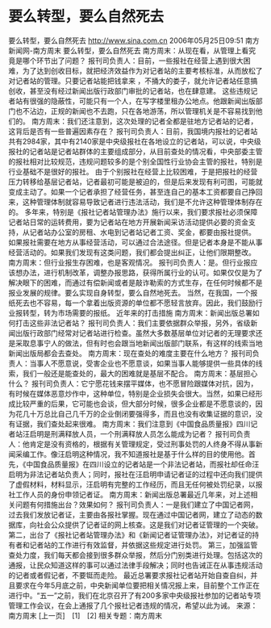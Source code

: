 # 要么转型，要么自然死去

要么转型，要么自然死去
http://www.sina.com.cn 2006年05月25日09:51 南方新闻网-南方周末
要么转型，要么自然死去
南方周末：从现在看，从管理上看究竟是哪个环节出了问题？
报刊司负责人：目前，一些报社在经营上遇到很大困难，为了达到创收目标，就把经济效益作为对记者站的主要考核标准，从而放松了对记者站的管理。只要记者站能把钱拿来
，不捅大的娄子，就允许记者站任意搞创收，甚至没有经过新闻出版行政部门审批的记者站，也在肆意建。
这些违规记者站有很强的隐蔽性，可能只有一个人，在写字楼里租办公地点。他跟新闻出版部门也不沾边，正规的新闻也不去跑，只在各地游荡，所以管理机关是不容易找到他们的。
南方周末：我们还注意到，这次处理的记者全都是驻地方记者站的记者，这背后是否有一些普遍因素存在？
报刊司负责人：目前，我国境内报社的记者站共有2984家，其中有2140家是中央级报社在各地设立的记者站，可以说，中央级报社的记者站是记者站群体的主要组成部分，从目前查处的情况看，中央部委主管的报社相对比较规范，违规问题较多的是个别全国性行业协会主管的报社，特别是行业基础不是很好的报社。
由于个别报社在经营上比较困难，于是把报社的经营压力转移给基层记者站，记者最初可能是被迫的，但是后来发现有利可图，可能就变成主动了。如果一个记者承担了经营任务，甚至连自己的基本工资都要自己挣回来，这种管理体制就容易导致记者进行违法活动，我们是不允许这种管理体制存在的。
多年来，特别是《报社记者站管理办法》施行以来，我们要求报社必须保障记者站日常的运转费用，要为记者站在地方开展新闻采访活动提供必要的资金支持，从记者站办公室的房租、水电到记者站记者工资、奖金，都要由报社提供。
如果报社需要在地方从事经营活动，可以通过合法途径。但是记者本身是不能从事经营活动的。如果我们发现有这类问题，我们都会提出纠正，让他们限期整改。
南方周末：但行业报生存困难，也是客观情况。
报刊司负责人：是。但行业报应该想办法，进行机制改革，调整办报思路，获得所属行业的认可。如果仅仅是为了解决眼下的困难，而通过有偿新闻或者是敲诈勒索的方式生存，在任何时候都不是报业发展的规律。要么实现自身转型，要么自然地死去。
当然，在我国，一个报纸死去也不容易，每一个拿着出版资源的单位都不愿轻言放弃。因此，我们鼓励行业报转型，转为市场需要的报纸。
近年来的打击措施
南方周末：新闻出版总署如何打击这些非法记者站？
报刊司负责人：我们主要依据群众举报，另外，省级新闻出版行政部门经常对记者站进行检查。虽然大多数基层单位对记者的无理要求还是采取息事宁人的做法，但有时也会跟当地新闻出版部门联系，有这样的线索当地新闻出版局都会去查处。
南方周末：现在查处的难度主要在什么地方？
报刊司负责人：当事人不愿意说，受害企业也不愿意谈，如果当事人能够提供一些具体的线索，我们一般还是能查处的，最大的困难就是基层不配合。
南方周末：基层担心什么？
报刊司负责人：它宁愿花钱来摆平媒体，也不愿冒险跟媒体对抗，因为，有时候在媒体恶意炒作中，这种单位，特别是企业损失会很大。当然，如果已经形成比较严重的后果，它可能也会谈，但大部分时候，很多企业都是不愿意谈的，因为花几十万总比自己几千万的企业倒闭要强得多，而且也没有收集证据的意识，没有证据，我们查处起来很难。
南方周末：我们注意到《中国食品质量报》四川记者站汪启明是刑满释放人员，一个刑满释放人员怎么能成为记者？
报刊司负责人：他肯定是没有资格的，根据有关管理规定，受过刑事处罚的人终身不得从事新闻采编工作。像汪启明这种情况，我不知道报社是基于什么样的目的使用他。首先，《中国食品质量报》在四川设立的记者站是一个非法记者站，而报社却任命汪启明为非法记者站负责人；同时，报社在汪启明申请记者证的过程中还向我们提供了虚假材料，材料显示，汪启明有完整的工作经历，而且无任何被处罚纪录，以报社工作人员的身份申领记者证。
南方周末：新闻出版总署最近几年来，对上述相关问题有何措施出台？效果如何？
报刊司负责人：一是我们建立了中国记者网，过去我们发放记者证，主要由各报社掌握。现在通过中国记者网，建立了动态的数据库，向社会公众提供了记者证的网上核查。这是我们对记者证管理的一个突破。
第二，出台了《报社记者站管理办法》和《新闻记者证管理办法》，对记者证的持有者和记者站的工作进行有效监督，并依据这些规定进行处罚。
第三，加强监管查处力度，我们每天都会接到很多群众举报，然后分门别类进行处理。包括这次的通报，让民众知道这样的事可以通过法律手段解决；同时也告诫正在从事违规活动的记者或者假记者，不要铤而走险。
最近总署要求报社记者站开始自查自纠，并且要求在今年5月底之前，中央新闻单位要把相关情况报上来，目前整个工作正在进行中。“五一”之前，我们在北京召开了有200多家中央级报社参加的记者站专项管理工作会议，在会上通报了几个报社记者违规的情况，希望以此为诫。 来源：南方周末
[上一页]　[1]　[2]
相关专题：南方周末 

